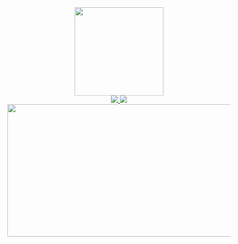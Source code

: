 <div id="header" align="center">
  <img src="https://i.giphy.com/media/v1.Y2lkPTc5MGI3NjExMzB5dWlhdGJkNDM3dmR6dWthdnpqOWltNzhxenJsbG90cGV3a3ZycyZlcD12MV9pbnRlcm5hbF9naWZfYnlfaWQmY3Q9cw/dk931KSyz5sZjRvYhr/giphy.gif" width="200"/>
  <div id="badges">
  <a href="https://vk.com/id202565595">
    <img src="https://img.shields.io/badge/VK-blue?logo=vk&logoColor=white&style=flat-square"/>
  </a>
  <a href="https://t.me/alz_00b">
    <img src="https://img.shields.io/badge/Telegram-blue?logo=telegram&logoColor=white&style=flat-square"/>
  </a>
</div>
  <div align="center">
  <img src="https://i.giphy.com/media/v1.Y2lkPTc5MGI3NjExZHJtaHNsOG5ubDFjYzJjb3A2ZWdkMTl0dWVjZ3VwN2k3cWhhaXBtZCZlcD12MV9pbnRlcm5hbF9naWZfYnlfaWQmY3Q9Zw/L8K62iTDkzGX6/giphy.gif" width="600" height="300"/>
</div>
</div>
